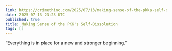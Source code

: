 ```yaml
---
link: https://crimethinc.com/2025/07/13/making-sense-of-the-pkks-self-dissolution-what-does-it-mean-for-the-middle-east
date: 2025-07-13 23:23 UTC
published: true
title: Making Sense of the PKK's Self-Dissolution
tags: []
---
```


“Everything is in place for a new and stronger beginning.”

